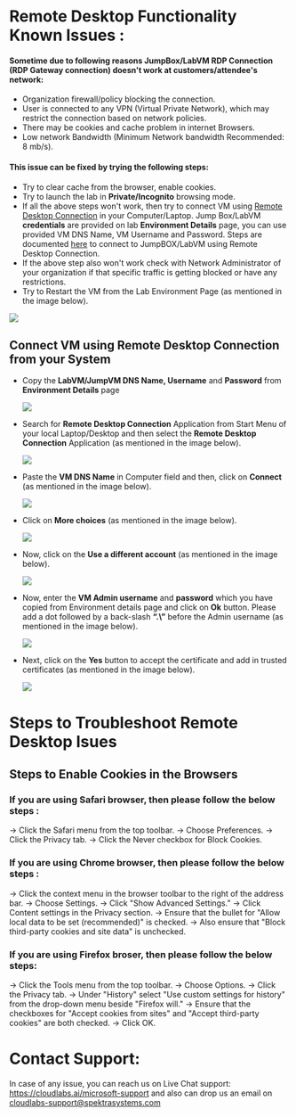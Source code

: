 # Remote Desktop Functionality Known Issues :

#### Sometime due to following reasons JumpBox/LabVM RDP Connection (RDP Gateway connection) doesn't work at customers/attendee's network:
  * Organization firewall/policy blocking the connection.
  * User is connected to any VPN (Virtual Private Network), which may restrict the connection based on network policies.
  * There may be cookies and cache problem in internet Browsers.
  * Low network Bandwidth (Minimum Network bandwidth Recommended: 8 mb/s).

#### This issue can be fixed by trying the following steps:
  * Try to clear cache from the browser, enable cookies. 
  * Try to launch the lab in **Private/Incognito** browsing mode.
  * If all the above steps won't work, then try to connect VM using [Remote Desktop Connection]((#connect-vm-using-remote-desktop-connection-from-your-system)) in your Computer/Laptop. Jump Box/LabVM **credentials** are provided on lab **Environment Details** page, you can use provided VM DNS Name, VM Username and Password. Steps are documented [here](#connect-vm-using-remote-desktop-connection-from-your-system) to connect to JumpBOX/LabVM using Remote Desktop Connection. 
  * If the above step also won't work check with Network Administrator of your organization if that specific traffic is getting blocked or have any restrictions.
  * Try to Restart the VM from the Lab Environment Page (as mentioned in the image below).

   ![](https://github.com/CloudLabsAI-Azure/Know-Before-You-Go/blob/main/Labs/images/RDPoverHTTP%201.png)
  
## Connect VM using Remote Desktop Connection from your System

* Copy the **LabVM/JumpVM DNS Name, Username** and **Password** from **Environment Details** page 

  ![](https://github.com/CloudLabsAI-Azure/Know-Before-You-Go/blob/main/Labs/images/copypasteissue-2.png)

* Search for **Remote Desktop Connection** Application from Start Menu of your local Laptop/Desktop and then select the **Remote Desktop Connection** Application (as mentioned in the image below).

  ![](https://github.com/CloudLabsAI-Azure/Know-Before-You-Go/blob/main/Labs/images/copypasteissue-3.png)

* Paste the **VM DNS Name** in Computer field and then, click on **Connect** (as mentioned in the image below).

  ![](https://github.com/CloudLabsAI-Azure/Know-Before-You-Go/blob/main/Labs/images/copypasteissue-4.png)

* Click on **More choices** (as mentioned in the image below).

  ![](https://github.com/CloudLabsAI-Azure/Know-Before-You-Go/blob/main/Labs/images/copypasteissue-5.png)

* Now, click on the **Use a different account** (as mentioned in the image below).

  ![](https://github.com/CloudLabsAI-Azure/Know-Before-You-Go/blob/main/Labs/images/copypasteissue-6.png)

* Now, enter the **VM Admin username** and **password** which you have copied from Environment details page and click on **Ok** button. Please add a dot followed by a back-slash **“.\”** before the Admin username (as mentioned in the image below).

  ![](https://github.com/CloudLabsAI-Azure/Know-Before-You-Go/blob/main/Labs/images/copypasteissue-7.png)

* Next, click on the **Yes** button to accept the certificate and add in trusted certificates (as mentioned in the image below).

  ![](https://github.com/CloudLabsAI-Azure/Know-Before-You-Go/blob/main/Labs/images/copypasteissue-8.png)
  
# Steps to Troubleshoot Remote Desktop Isues

## Steps to Enable Cookies in the Browsers

### If you are using Safari browser, then please follow the below steps :


->  Click the Safari menu from the top toolbar.
->  Choose Preferences.
->  Click the Privacy tab.
->  Click the Never checkbox for Block Cookies.

### If you are using Chrome browser, then please follow the below steps : 

-> Click the context menu in the browser toolbar to the right of the address bar.
-> Choose Settings.
-> Click "Show Advanced Settings."
-> Click Content settings in the Privacy section.
-> Ensure that the bullet for "Allow local data to be set (recommended)" is checked.
-> Also ensure that "Block third-party cookies and site data" is unchecked.

### If you are using Firefox broser, then please follow the below steps: 

-> Click the Tools menu from the top toolbar.
-> Choose Options.
-> Click the Privacy tab.
-> Under "History" select "Use custom settings for history" from the drop-down menu beside "Firefox will."
-> Ensure that the checkboxes for "Accept cookies from sites" and "Accept third-party cookies" are both checked.
-> Click OK.
  
# Contact Support:

In case of any issue, you can reach us on Live Chat support: https://cloudlabs.ai/microsoft-support and also can drop us an email on cloudlabs-support@spektrasystems.com

